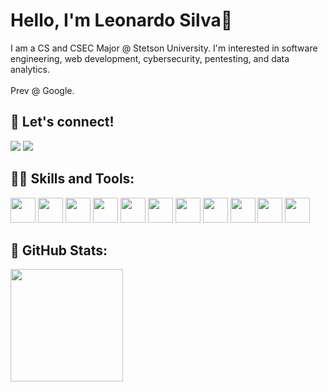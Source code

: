 # Hello, I'm Leonardo Silva👋
I am a CS and CSEC Major @ Stetson University. I'm interested in software engineering, web development, cybersecurity, pentesting, and data analytics. <br>
<br>Prev @ Google. 
## 💼 Let's connect!
<a href = "mailto:lbezerracorreiadasil@stetson.edu"><img loading="lazy" src="https://img.shields.io/badge/Gmail-D14836?style=for-the-badge&logo=gmail&logoColor=white" target="_blank"></a>
<a href="https://www.linkedin.com/in/leonardo-bcsilva/" target="_blank"><img loading="lazy" src="https://img.shields.io/badge/-LinkedIn-%230077B5?style=for-the-badge&logo=linkedin&logoColor=white" target="_blank"></a>   


## 👨‍💻 Skills and Tools:
<div class="Skills">
<img src="https://cdn.jsdelivr.net/gh/devicons/devicon@latest/icons/java/java-original.svg" width="40" height="40"/> <img src="https://cdn.jsdelivr.net/gh/devicons/devicon@latest/icons/python/python-original.svg" width="40" height="40"/> <img src="https://cdn.jsdelivr.net/gh/devicons/devicon@latest/icons/cplusplus/cplusplus-original.svg" width="40" height="40"/> <img src="https://cdn.jsdelivr.net/gh/devicons/devicon@latest/icons/javascript/javascript-original.svg" width="40" height="40"/> <img src="https://cdn.jsdelivr.net/gh/devicons/devicon@latest/icons/html5/html5-original.svg" width="40" height="40"/> <img src="https://cdn.jsdelivr.net/gh/devicons/devicon@latest/icons/css3/css3-original.svg" width="40" height="40"/> <img src="https://cdn.jsdelivr.net/gh/devicons/devicon@latest/icons/vscode/vscode-original.svg" width="40" height="40"/> <img src="https://cdn.jsdelivr.net/gh/devicons/devicon@latest/icons/intellij/intellij-original.svg" width="40" height="40"/> <img src="https://cdn.jsdelivr.net/gh/devicons/devicon@latest/icons/pycharm/pycharm-original.svg" width="40" height="40"/> <img src="https://cdn.jsdelivr.net/gh/devicons/devicon@latest/icons/azure/azure-original.svg" width="40" height="40"/> <img src="https://cdn.jsdelivr.net/gh/devicons/devicon@latest/icons/postgresql/postgresql-original.svg" width="40" height="40"/>     
</div>

## 📰 GitHub Stats:
<div>
<a href="https://github.com/leobzr">
<img loading="lazy" height="180em" src="https://github-readme-stats.vercel.app/api/top-langs/?username=leobzr&layout=compact&langs_count=7&theme=dracula"/>
</div>
          
          
          
          
          

          


